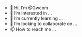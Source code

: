 - 👋 Hi, I’m @Gwcom
- 👀 I’m interested in ...
- 🌱 I’m currently learning ...
- 💞️ I’m looking to collaborate on ...
- 📫 How to reach me ...

<!---
Gwcom/Gwcom is a ✨ special ✨ repository because its `README.md` (this file) appears on your GitHub profile.
You can click the Preview link to take a look at your changes.
--->
